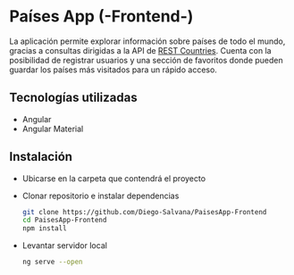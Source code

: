 # Países App (-Frontend-)

La aplicación permite explorar información sobre países de todo el mundo, gracias a consultas dirigidas a la API de [REST Countries](https://restcountries.com). Cuenta con la posibilidad de registrar usuarios y una sección de favoritos donde pueden guardar los países más visitados para un rápido acceso.

## Tecnologías utilizadas

-  Angular
-  Angular Material

## Instalación

-  Ubicarse en la carpeta que contendrá el proyecto
-  Clonar repositorio e instalar dependencias

   ```bash
   git clone https://github.com/Diego-Salvana/PaisesApp-Frontend
   cd PaisesApp-Frontend
   npm install
   ```
-  Levantar servidor local

   ```bash
   ng serve --open
   ```

